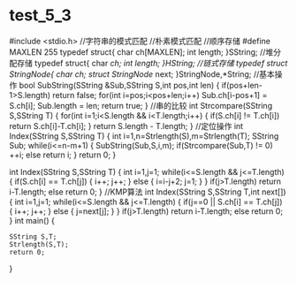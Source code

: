 # test_5_3
#include <stdio.h>
//字符串的模式匹配
//朴素模式匹配
//顺序存储
#define MAXLEN 255
typedef struct{
	char ch[MAXLEN];
	int length;
}SString;
//堆分配存储
typedef struct{
	char *ch;
	int length;
}HString;
//链式存储
typedef struct StringNode{
	char ch;
	struct StringNode* next;
}StringNode,*String;
//基本操作
bool SubString(SString &Sub,SString S,int pos,int len)
{
	if(pos+len-1>S.length)
		return false;
	for(int i=pos;i<pos+len;i++)
		Sub.ch[i-pos+1] = S.ch[i];
	Sub.length = len;
	return true;
}
//串的比较
int Strcompare(SString S,SString T)
{
	for(int i=1;i<S.length && i<T.length;i++)
	{
		if(S.ch[i] != T.ch[i])
			return S.ch[i]-T.ch[i];
	}
	return S.length - T.length;
}
//定位操作
int Index(SString S,SString T)
{
	int i=1,n=Strlength(S),m=Strlength(T);
	SString Sub;
	while(i<=n-m+1)
	{
		SubString(Sub,S,i,m);
		if(Strcompare(Sub,T) != 0)
			++i;
		else
			return i;
	}
	return 0;
}

int Index(SString S,SString T)
{
	int i=1,j=1;
	while(i<=S.length && j<=T.length)
	{
		if(S.ch[i] == T.ch[j])
		{
			i++;
			j++;
		}
		else
		{
			i=i-j+2;
			j=1;
		}
	}
	if(j>T.length)
		return i-T.length;
	else
		return 0;
}
//KMP算法
int Index(SString S,SString T,int next[])
{
	int i=1,j=1;
	while(i<=S.length && j<=T.length)
	{
		if(j==0 || S.ch[i] == T.ch[j])
		{
			i++;
			j++;
		}
		else
		{
			j=next[j];
		}
	}
	if(j>T.length)
		return i-T.length;
	else
		return 0;
}
int main()
{

	SString S,T;
	Strlength(S,T);
	return 0;
}
